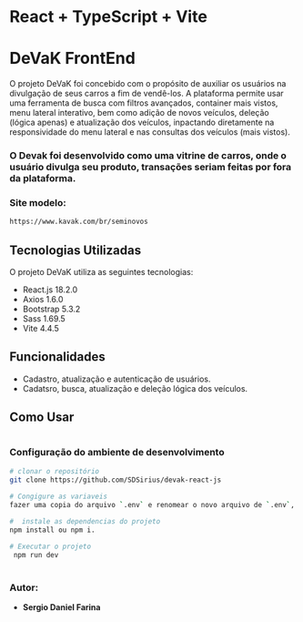 # React + TypeScript + Vite

# DeVaK FrontEnd

O projeto DeVaK foi concebido com o propósito de auxiliar os usuários na divulgação de seus carros a fim de vendê-los. A plataforma permite usar uma ferramenta de busca com filtros avançados, container mais vistos, menu lateral interativo, bem como adição de novos veículos, deleção (lógica apenas) e atualização dos veículos, inpactando diretamente na responsividade do menu lateral e nas consultas dos veículos (mais vistos).

### O Devak foi desenvolvido como uma vitrine de carros, onde o usuário divulga seu produto, transações seriam feitas por fora da plataforma.

### Site modelo:

```bash
https://www.kavak.com/br/seminovos

```

## Tecnologias Utilizadas

O projeto DeVaK utiliza as seguintes tecnologias:

- React.js      18.2.0
- Axios         1.6.0
- Bootstrap     5.3.2
- Sass          1.69.5
- Vite          4.4.5

## Funcionalidades

- Cadastro, atualização e autenticação de usuários.
- Cadatsro, busca, atualização e deleção lógica dos veículos.

## Como Usar

#
### Configuração do ambiente de desenvolvimento
```bash
# clonar o repositório 
git clone https://github.com/SDSirius/devak-react-js
 
# Congigure as variaveis
fazer uma copia do arquivo `.env` e renomear o novo arquivo de `.env`, e configurar as variáveis de ambiente no arquivo `.env` 

#  instale as dependencias do projeto 
npm install ou npm i.

# Executar o projeto
 npm run dev
```

#
### Autor:
* **Sergio Daniel Farina**